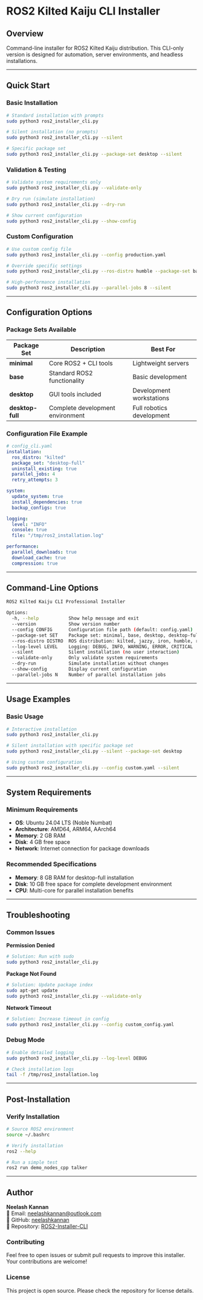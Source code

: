 # ROS2 Kilted Kaiju CLI Installer

## Overview

Command-line installer for ROS2 Kilted Kaiju distribution. This CLI-only version is designed for automation, server environments, and headless installations.

---

## Quick Start

### Basic Installation
```bash
# Standard installation with prompts
sudo python3 ros2_installer_cli.py

# Silent installation (no prompts)
sudo python3 ros2_installer_cli.py --silent

# Specific package set
sudo python3 ros2_installer_cli.py --package-set desktop --silent
```

### Validation & Testing
```bash
# Validate system requirements only
sudo python3 ros2_installer_cli.py --validate-only

# Dry run (simulate installation)
sudo python3 ros2_installer_cli.py --dry-run

# Show current configuration
sudo python3 ros2_installer_cli.py --show-config
```

### Custom Configuration
```bash
# Use custom config file
sudo python3 ros2_installer_cli.py --config production.yaml

# Override specific settings
sudo python3 ros2_installer_cli.py --ros-distro humble --package-set base

# High-performance installation
sudo python3 ros2_installer_cli.py --parallel-jobs 8 --silent
```

---

## Configuration Options

### Package Sets Available
| Package Set | Description | Best For |
|---|---|---|
| **minimal** | Core ROS2 + CLI tools | Lightweight servers |
| **base** | Standard ROS2 functionality | Basic development |
| **desktop** | GUI tools included | Development workstations |
| **desktop-full** | Complete development environment | Full robotics development |

### Configuration File Example
```yaml
# config_cli.yaml
installation:
  ros_distro: "kilted"
  package_set: "desktop-full"
  uninstall_existing: true
  parallel_jobs: 4
  retry_attempts: 3

system:
  update_system: true
  install_dependencies: true
  backup_configs: true

logging:
  level: "INFO"
  console: true
  file: "/tmp/ros2_installation.log"

performance:
  parallel_downloads: true
  download_cache: true
  compression: true
```

---

## Command-Line Options

```bash
ROS2 Kilted Kaiju CLI Professional Installer

Options:
  -h, --help           Show help message and exit
  --version            Show version number
  --config CONFIG      Configuration file path (default: config.yaml)
  --package-set SET    Package set: minimal, base, desktop, desktop-full
  --ros-distro DISTRO  ROS distribution: kilted, jazzy, iron, humble, rolling
  --log-level LEVEL    Logging: DEBUG, INFO, WARNING, ERROR, CRITICAL
  --silent             Silent installation (no user interaction)
  --validate-only      Only validate system requirements
  --dry-run            Simulate installation without changes
  --show-config        Display current configuration
  --parallel-jobs N    Number of parallel installation jobs
```

---

## Usage Examples

### Basic Usage
```bash
# Interactive installation
sudo python3 ros2_installer_cli.py

# Silent installation with specific package set
sudo python3 ros2_installer_cli.py --silent --package-set desktop

# Using custom configuration
sudo python3 ros2_installer_cli.py --config custom.yaml --silent
```

---

## System Requirements

### Minimum Requirements
- **OS**: Ubuntu 24.04 LTS (Noble Numbat)
- **Architecture**: AMD64, ARM64, AArch64
- **Memory**: 2 GB RAM
- **Disk**: 4 GB free space
- **Network**: Internet connection for package downloads

### Recommended Specifications
- **Memory**: 8 GB RAM for desktop-full installation
- **Disk**: 10 GB free space for complete development environment
- **CPU**: Multi-core for parallel installation benefits

---

## Troubleshooting

### Common Issues

**Permission Denied**
```bash
# Solution: Run with sudo
sudo python3 ros2_installer_cli.py
```

**Package Not Found**
```bash
# Solution: Update package index
sudo apt-get update
sudo python3 ros2_installer_cli.py --validate-only
```

**Network Timeout**
```bash
# Solution: Increase timeout in config
sudo python3 ros2_installer_cli.py --config custom_config.yaml
```

### Debug Mode
```bash
# Enable detailed logging
sudo python3 ros2_installer_cli.py --log-level DEBUG

# Check installation logs
tail -f /tmp/ros2_installation.log
```

---

## Post-Installation

### Verify Installation
```bash
# Source ROS2 environment
source ~/.bashrc

# Verify installation
ros2 --help

# Run a simple test
ros2 run demo_nodes_cpp talker
```

---

## Author

**Neelash Kannan**  
📧 Email: [neelashkannan@outlook.com](mailto:neelashkannan@outlook.com)  
🐙 GitHub: [neelashkannan](https://github.com/neelashkannan)  
📂 Repository: [ROS2-Installer-CLI](https://github.com/neelashkannan/ROS2-Installer-CLI)

### Contributing
Feel free to open issues or submit pull requests to improve this installer. Your contributions are welcome!

### License
This project is open source. Please check the repository for license details.
